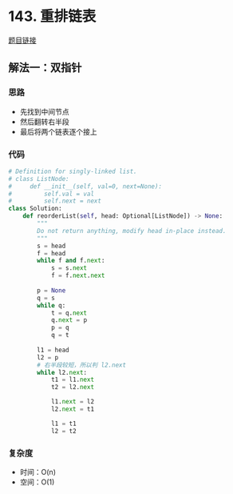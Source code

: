 # 143. 重排链表

[题目链接](https://leetcode.cn/problems/reorder-list/description/)

## 解法一：双指针

### 思路

- 先找到中间节点
- 然后翻转右半段
- 最后将两个链表逐个接上

### 代码

```py
# Definition for singly-linked list.
# class ListNode:
#     def __init__(self, val=0, next=None):
#         self.val = val
#         self.next = next
class Solution:
    def reorderList(self, head: Optional[ListNode]) -> None:
        """
        Do not return anything, modify head in-place instead.
        """
        s = head
        f = head
        while f and f.next:
            s = s.next
            f = f.next.next
        
        p = None
        q = s
        while q:
            t = q.next
            q.next = p
            p = q
            q = t
        
        l1 = head
        l2 = p
        # 右半段较短，所以判 l2.next
        while l2.next:
            t1 = l1.next
            t2 = l2.next

            l1.next = l2
            l2.next = t1

            l1 = t1
            l2 = t2
```

### 复杂度

- 时间：O(n)
- 空间：O(1)
